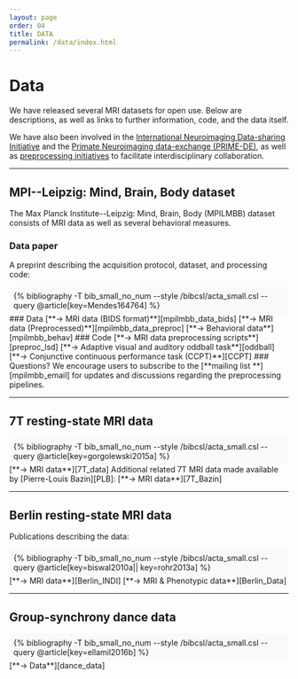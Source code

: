 ```yaml
---
layout: page
order: 04
title: DATA
permalink: /data/index.html
---
```


# Data

We have released several MRI datasets for open use. Below are descriptions, as well as links to further information, code, and the data itself.   

We have also been involved in the [International Neuroimaging Data-sharing Initiative][INDI] and the [Primate Neuroimaging data-exchange (PRIME-DE)][PRIME_DE], as well as [preprocessing initiatives][ADHD_prepro] to facilitate interdisciplinary collaboration.
<hr class="style5">

## MPI--Leipzig: Mind, Brain, Body dataset <a name="MPILBMM"></a>  
The Max Planck Institute--Leipzig: Mind, Brain, Body (MPILMBB) dataset consists of MRI data as well as several behavioral measures.  
### Data paper  
A preprint describing the acquisition protocol, dataset, and processing code:  
<div style="background-color: #f9f9f9; padding: +1.5%; margin -1.5%; border-radius: 10px 10px 10px 10px;">{% bibliography -T bib_small_no_num --style /bibcsl/acta_small.csl --query @article[key=Mendes164764] %}</div>  
### Data  
[**→ <i class="fa fa-database"></i> MRI data (BIDS format)**][mpilmbb_data_bids]  
[**→ <i class="fa fa-database"></i> MRI data (Preprocessed)**][mpilmbb_data_preproc]  
[**→ <i class="fa fa-database"></i> Behavioral data**][mpilmbb_behav]  
### Code  
[**→ <i class="fa fa-github-alt"></i> MRI data preprocessing scripts**][preproc_lsd]  
[**→ <i class="fa fa-github-alt"></i> Adaptive visual and auditory oddball task**][oddball]  
[**→ <i class="fa fa-github-alt"></i> Conjunctive continuous performance task (CCPT)**][CCPT]   
### Questions?  
We encourage users to subscribe to the [**mailing list <i class="fa fa-users"></i>**][mpilmbb_email] for updates and discussions regarding the preprocessing pipelines.  
<hr class="style5">  

## 7T resting-state MRI data  
<div style="background-color: #f9f9f9; padding: +1.5%; margin -1.5%; border-radius: 10px 10px 10px 10px;">{% bibliography -T bib_small_no_num --style /bibcsl/acta_small.csl --query @article[key=gorgolewski2015a] %}</div>  
[**→ <i class="fa fa-database"></i> MRI data**][7T_data]  
Additional related 7T MRI data made available by [Pierre-Louis Bazin][PLB]:  
[**→ <i class="fa fa-database"></i> MRI data**][7T_Bazin]  
<hr class="style5">

## Berlin resting-state MRI data  
Publications describing the data:  
<div style="background-color: #f9f9f9; padding: +1.5%; margin -1.5%; border-radius: 10px 10px 10px 10px;">{% bibliography -T bib_small_no_num --style /bibcsl/acta_small.csl --query @article[key=biswal2010a|| key=rohr2013a] %}</div>
[**→ <i class="fa fa-database"></i> MRI data**][Berlin_INDI]  
[**→ <i class="fa fa-database"></i> MRI & Phenotypic data**][Berlin_Data]  
<hr class="style5">  

## Group-synchrony dance data  
<div style="background-color: #f9f9f9; padding: +1.5%; margin -1.5%; border-radius: 10px 10px 10px 10px;">{% bibliography -T bib_small_no_num --style /bibcsl/acta_small.csl --query @article[key=ellamil2016b] %}</div>  
[**→ <i class="fa fa-database"></i> Data**][dance_data]  


[INDI]: http://fcon_1000.projects.nitrc.org
[PRIME_DE]: http://fcon_1000.projects.nitrc.org/indi/indiPRIME.html
[Broca_labels]: http://wwwuser.gwdg.de/~cbsarchi/archiv/public/hcp/
[ADHD_prepro]: http://neurobureau.projects.nitrc.org/ADHD200/Introduction.html
[mpilmbb_datapaper]: https://www.biorxiv.org/content/early/2017/07/18/164764
[mpilmbb_datapaper_pdf]: {{site.baseurl}}/downloads/pubs/Mendes2017.pdf
[CCPT]: https://github.com/NeuroanatomyAndConnectivity/ConjunctiveContinuousPerformanceTask
[oddball]: https://github.com/NeuroanatomyAndConnectivity/opendata/blob/master/scripts/oddball_task.py
[preproc_lsd]: https://github.com/NeuroanatomyAndConnectivity/pipelines/tree/v2.0/src/lsd_lemon
[mpilmbb_data_preproc]: https://hdl.handle.net/21.11101/0000-0004-2CD6-A
[mpilmbb_data_bids]: https://www.openfmri.org/dataset/ds000221/
[mpilmbb_behav]: http://nitrc.org/projects/mpilmbb/
[mpilmbb_email]: http://groups.google.com/group/resting_state_preprocessing
[CFG]: http://blog.chrisgorgolewski.org/p/about.html
[7T_data]: http://openscience.cbs.mpg.de/7t_trt/
[PLB]: https://nin.nl/about-us/the-organisation/team/pierre-louis-bazin/
[7T_Bazin]: http://openscience.cbs.mpg.de/bazin/7T_Quantitative/
[Berlin_INDI]: http://fcon_1000.projects.nitrc.org/fcpClassic/FcpTable.html
[Berlin_Data]: http://fcon_1000.projects.nitrc.org/indi/pro/Berlin.html
[ME]: https://harmonylabs.org/melissa-ellamil/
[dance_data]: http://openscience.cbs.mpg.de/ellamil/
